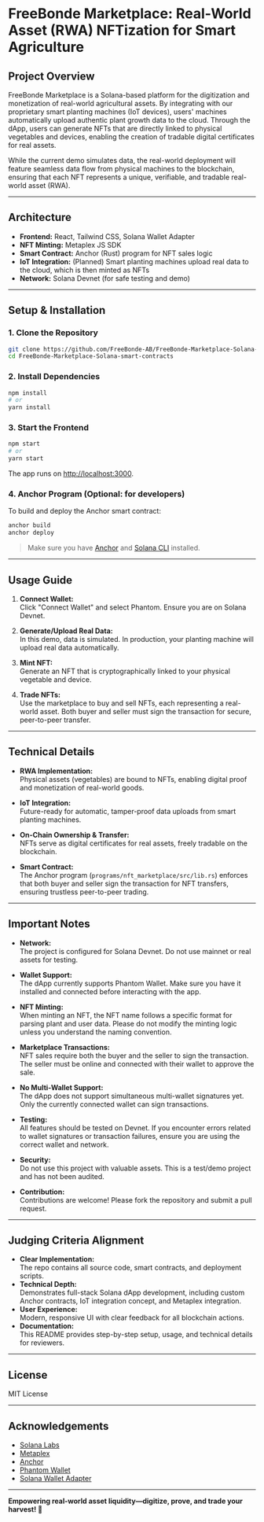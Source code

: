 # FreeBonde Marketplace: Real-World Asset (RWA) NFTization for Smart Agriculture

## Project Overview

FreeBonde Marketplace is a Solana-based platform for the digitization and monetization of real-world agricultural assets. By integrating with our proprietary smart planting machines (IoT devices), users' machines automatically upload authentic plant growth data to the cloud. Through the dApp, users can generate NFTs that are directly linked to physical vegetables and devices, enabling the creation of tradable digital certificates for real assets.

While the current demo simulates data, the real-world deployment will feature seamless data flow from physical machines to the blockchain, ensuring that each NFT represents a unique, verifiable, and tradable real-world asset (RWA).

---

## Architecture

- **Frontend:** React, Tailwind CSS, Solana Wallet Adapter
- **NFT Minting:** Metaplex JS SDK
- **Smart Contract:** Anchor (Rust) program for NFT sales logic
- **IoT Integration:** (Planned) Smart planting machines upload real data to the cloud, which is then minted as NFTs
- **Network:** Solana Devnet (for safe testing and demo)

---

## Setup & Installation

### 1. Clone the Repository

```bash
git clone https://github.com/FreeBonde-AB/FreeBonde-Marketplace-Solana-smart-contracts
cd FreeBonde-Marketplace-Solana-smart-contracts
```

### 2. Install Dependencies

```bash
npm install
# or
yarn install
```

### 3. Start the Frontend

```bash
npm start
# or
yarn start
```
The app runs on [http://localhost:3000](http://localhost:3000).

### 4. Anchor Program (Optional: for developers)

To build and deploy the Anchor smart contract:

```bash
anchor build
anchor deploy
```
> Make sure you have [Anchor](https://www.anchor-lang.com/) and [Solana CLI](https://docs.solana.com/cli/install-solana-cli-tools) installed.

---

## Usage Guide

1. **Connect Wallet:**  
   Click "Connect Wallet" and select Phantom. Ensure you are on Solana Devnet.

2. **Generate/Upload Real Data:**  
   In this demo, data is simulated. In production, your planting machine will upload real data automatically.

3. **Mint NFT:**  
   Generate an NFT that is cryptographically linked to your physical vegetable and device.

4. **Trade NFTs:**  
   Use the marketplace to buy and sell NFTs, each representing a real-world asset. Both buyer and seller must sign the transaction for secure, peer-to-peer transfer.

---

## Technical Details

- **RWA Implementation:**  
  Physical assets (vegetables) are bound to NFTs, enabling digital proof and monetization of real-world goods.

- **IoT Integration:**  
  Future-ready for automatic, tamper-proof data uploads from smart planting machines.

- **On-Chain Ownership & Transfer:**  
  NFTs serve as digital certificates for real assets, freely tradable on the blockchain.

- **Smart Contract:**  
  The Anchor program (`programs/nft_marketplace/src/lib.rs`) enforces that both buyer and seller sign the transaction for NFT transfers, ensuring trustless peer-to-peer trading.

---

## Important Notes

- **Network:**  
  The project is configured for Solana Devnet. Do not use mainnet or real assets for testing.

- **Wallet Support:**  
  The dApp currently supports Phantom Wallet. Make sure you have it installed and connected before interacting with the app.

- **NFT Minting:**  
  When minting an NFT, the NFT name follows a specific format for parsing plant and user data. Please do not modify the minting logic unless you understand the naming convention.

- **Marketplace Transactions:**  
  NFT sales require both the buyer and the seller to sign the transaction. The seller must be online and connected with their wallet to approve the sale.

- **No Multi-Wallet Support:**  
  The dApp does not support simultaneous multi-wallet signatures yet. Only the currently connected wallet can sign transactions.

- **Testing:**  
  All features should be tested on Devnet. If you encounter errors related to wallet signatures or transaction failures, ensure you are using the correct wallet and network.

- **Security:**  
  Do not use this project with valuable assets. This is a test/demo project and has not been audited.

- **Contribution:**  
  Contributions are welcome! Please fork the repository and submit a pull request.

---

## Judging Criteria Alignment

- **Clear Implementation:**  
  The repo contains all source code, smart contracts, and deployment scripts.
- **Technical Depth:**  
  Demonstrates full-stack Solana dApp development, including custom Anchor contracts, IoT integration concept, and Metaplex integration.
- **User Experience:**  
  Modern, responsive UI with clear feedback for all blockchain actions.
- **Documentation:**  
  This README provides step-by-step setup, usage, and technical details for reviewers.

---

## License

MIT License

---

## Acknowledgements

- [Solana Labs](https://solana.com/)
- [Metaplex](https://www.metaplex.com/)
- [Anchor](https://www.anchor-lang.com/)
- [Phantom Wallet](https://phantom.app/)
- [Solana Wallet Adapter](https://github.com/solana-labs/wallet-adapter)

---

**Empowering real-world asset liquidity—digitize, prove, and trade your harvest! 🌿**
```
